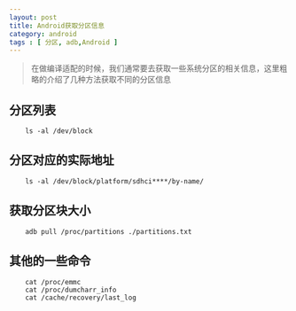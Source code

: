 ```yaml
---
layout: post
title: Android获取分区信息
category: android
tags : [ 分区, adb,Android ]
---
```


> 在做编译适配的时候，我们通常要去获取一些系统分区的相关信息，这里粗略的介绍了几种方法获取不同的分区信息

分区列表
----

		ls -al /dev/block

分区对应的实际地址
-----

		ls -al /dev/block/platform/sdhci****/by-name/

获取分区块大小
------

		adb pull /proc/partitions ./partitions.txt

其他的一些命令
-----

		cat /proc/emmc
		cat /proc/dumcharr_info
		cat /cache/recovery/last_log

